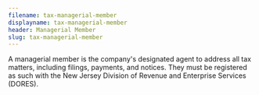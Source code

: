 ```yaml
---
filename: tax-managerial-member
displayname: tax-managerial-member
header: Managerial Member
slug: tax-managerial-member
---
```


A managerial member is the company's designated agent to address all tax matters, including filings, payments, and notices. They must be registered as such with the New Jersey Division of Revenue and Enterprise Services (DORES).
